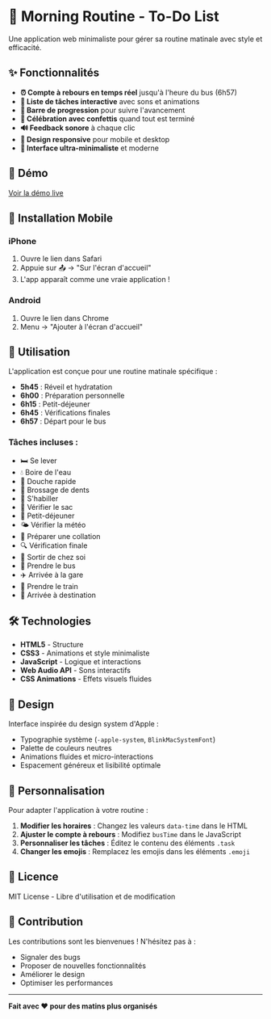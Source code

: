 # 🌅 Morning Routine - To-Do List

Une application web minimaliste pour gérer sa routine matinale avec style et efficacité.

## ✨ Fonctionnalités

- **⏰ Compte à rebours en temps réel** jusqu'à l'heure du bus (6h57)
- **📝 Liste de tâches interactive** avec sons et animations
- **🎯 Barre de progression** pour suivre l'avancement
- **🎉 Célébration avec confettis** quand tout est terminé
- **🔊 Feedback sonore** à chaque clic
- **📱 Design responsive** pour mobile et desktop
- **🎨 Interface ultra-minimaliste** et moderne

## 🚀 Démo

[Voir la démo live](https://[ton-username].github.io/morning-routine)

## 📱 Installation Mobile

### iPhone
1. Ouvre le lien dans Safari
2. Appuie sur 📤 → "Sur l'écran d'accueil"
3. L'app apparaît comme une vraie application !

### Android
1. Ouvre le lien dans Chrome
2. Menu → "Ajouter à l'écran d'accueil"

## 🎯 Utilisation

L'application est conçue pour une routine matinale spécifique :
- **5h45** : Réveil et hydratation
- **6h00** : Préparation personnelle
- **6h15** : Petit-déjeuner
- **6h45** : Vérifications finales
- **6h57** : Départ pour le bus

### Tâches incluses :
- 🛏️ Se lever
- 💧 Boire de l'eau
- 🚿 Douche rapide
- 🦷 Brossage de dents
- 👔 S'habiller
- 🎒 Vérifier le sac
- 🥐 Petit-déjeuner
- 🌤️ Vérifier la météo
- 🍪 Préparer une collation
- 🔍 Vérification finale
- 🚪 Sortir de chez soi
- 🚌 Prendre le bus
- ✈️ Arrivée à la gare
- 🚂 Prendre le train
- 🏫 Arrivée à destination

## 🛠️ Technologies

- **HTML5** - Structure
- **CSS3** - Animations et style minimaliste
- **JavaScript** - Logique et interactions
- **Web Audio API** - Sons interactifs
- **CSS Animations** - Effets visuels fluides

## 🎨 Design

Interface inspirée du design system d'Apple :
- Typographie système (`-apple-system`, `BlinkMacSystemFont`)
- Palette de couleurs neutres
- Animations fluides et micro-interactions
- Espacement généreux et lisibilité optimale

## 🔧 Personnalisation

Pour adapter l'application à votre routine :

1. **Modifier les horaires** : Changez les valeurs `data-time` dans le HTML
2. **Ajuster le compte à rebours** : Modifiez `busTime` dans le JavaScript
3. **Personnaliser les tâches** : Éditez le contenu des éléments `.task`
4. **Changer les emojis** : Remplacez les emojis dans les éléments `.emoji`

## 📄 Licence

MIT License - Libre d'utilisation et de modification

## 🤝 Contribution

Les contributions sont les bienvenues ! N'hésitez pas à :
- Signaler des bugs
- Proposer de nouvelles fonctionnalités
- Améliorer le design
- Optimiser les performances

---

**Fait avec ❤️ pour des matins plus organisés**
